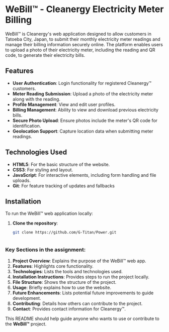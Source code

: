 # WeBill™ - Cleanergy Electricity Meter Billing

WeBill™ is Cleanergy's web application designed to allow customers in Tatoeba City, Japan, to submit their monthly electricity meter readings and manage their billing information securely online. The platform enables users to upload a photo of their electricity meter, including the reading and QR code, to generate their electricity bills.

## Features

- **User Authentication**: Login functionality for registered Cleanergy™ customers.
- **Meter Reading Submission**: Upload a photo of the electricity meter along with the reading.
- **Profile Management**: View and edit user profiles.
- **Billing Management**: Ability to view and download previous electricity bills.
- **Secure Photo Upload**: Ensure photos include the meter's QR code for identification.
- **Geolocation Support**: Capture location data when submitting meter readings.

## Technologies Used

- **HTML5**: For the basic structure of the website.
- **CSS3**: For styling and layout.
- **JavaScript**: For interactive elements, including form handling and file uploads.
- **Git**: For feature tracking of updates and fallbacks

## Installation

To run the WeBill™ web application locally:

1. **Clone the repository**:
   ```bash
   git clone https://github.com/G-Titan/Power.git



### Key Sections in the assignment:
1. **Project Overview**: Explains the purpose of the WeBill™ web app.
2. **Features**: Highlights core functionality.
3. **Technologies**: Lists the tools and technologies used.
4. **Installation Instructions**: Provides steps to run the project locally.
5. **File Structure**: Shows the structure of the project.
6. **Usage**: Briefly explains how to use the website.
7. **Future Enhancements**: Lists potential future improvements to guide development.
8. **Contributing**: Details how others can contribute to the project.
9. **Contact**: Provides contact information for Cleanergy™.

This README should help guide anyone who wants to use or contribute to the **WeBill™** project.
